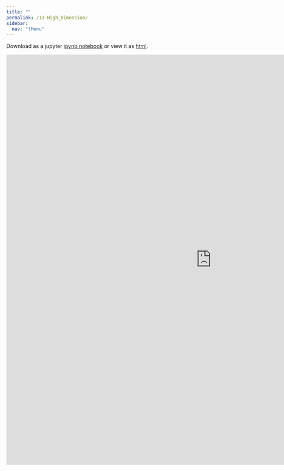 ```yaml
---
title: ""
permalink: /13-High_Dimension/
sidebar:
  nav: "lMenu"
---
```


Download as a jupyter [ipynb notebook](https://datascience-intro.github.io/1MS041-2025/notebooks/13-High_Dimension.ipynb) or view it as [html](https://datascience-intro.github.io/1MS041-2025/notebooks/13-High_Dimension.html).

<iframe src="https://datascience-intro.github.io/1MS041-2025/notebooks/13-High_Dimension.html" width="1080" height="1080" frameborder="0"></iframe>

    